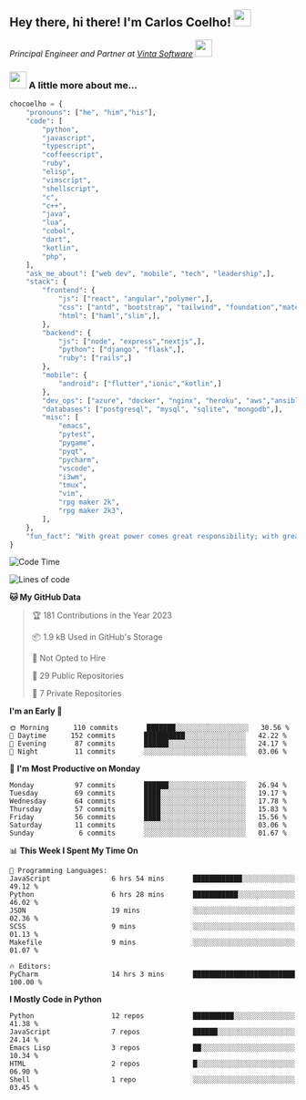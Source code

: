 <h2>Hey there, hi there! I'm Carlos Coelho! <img src="https://emoji.gg/assets/emoji/6680_this_is_fine.png" width="30"></h2>
<p><em>Principal Engineer and Partner at <a href="http://www.vintasoftware.com">Vinta Software</a> <img src="https://emojis.slackmojis.com/emojis/images/1613461409/13263/bongocat_code.gif?1613461409" width="30"> 
</em></p>

### <img src="https://emojis.slackmojis.com/emojis/images/1597320283/10003/catjam.gif?1597320283" width="30"> A little more about me...  

```python
chocoelho = {
    "pronouns": ["he", "him","his"],
    "code": [
        "python",
        "javascript",
        "typescript",
        "coffeescript",
        "ruby",
        "elisp",
        "vimscript",
        "shellscript",
        "c",
        "c++",
        "java",
        "lua",
        "cobol",
        "dart",
        "kotlin",
        "php",
    ],
    "ask_me_about": ["web dev", "mobile", "tech", "leadership",],
    "stack": {
        "frontend": {
            "js": ["react", "angular","polymer",],
            "css": ["antd", "bootstrap", "tailwind", "foundation","material","sass","less",],
            "html": ["haml","slim",],
        },
        "backend": {
            "js": ["node", "express","nextjs",],
            "python": ["django", "flask",],
            "ruby": ["rails",]
        },
        "mobile": {
            "android": ["flutter","ionic","kotlin",]
        },
        "dev_ops": ["azure", "docker", "nginx", "heroku", "aws","ansible",],
        "databases": ["postgresql", "mysql", "sqlite", "mongodb",],
        "misc": [
            "emacs",
            "pytest",
            "pygame",
            "pyqt",
            "pycharm",
            "vscode",
            "i3wm",
            "tmux",
            "vim",
            "rpg maker 2k",
            "rpg maker 2k3",
        ],
    },
    "fun_fact": "With great power comes great responsibility; with great responsibility can come extreme stress"
}
```

<!--START_SECTION:waka-->
![Code Time](http://img.shields.io/badge/Code%20Time-1%2C764%20hrs%2012%20mins-blue)

![Lines of code](https://img.shields.io/badge/From%20Hello%20World%20I%27ve%20Written-36%20Thousand%20lines%20of%20code-blue)

**🐱 My GitHub Data** 

> 🏆 181 Contributions in the Year 2023
 > 
> 📦 1.9 kB Used in GitHub's Storage 
 > 
> 🚫 Not Opted to Hire
 > 
> 📜 29 Public Repositories 
 > 
> 🔑 7 Private Repositories  
 > 
**I'm an Early 🐤** 

```text
🌞 Morning      110 commits       ███████░░░░░░░░░░░░░░░░░░   30.56 % 
🌆 Daytime      152 commits       ██████████░░░░░░░░░░░░░░░   42.22 % 
🌃 Evening       87 commits       ██████░░░░░░░░░░░░░░░░░░░   24.17 % 
🌙 Night         11 commits       ░░░░░░░░░░░░░░░░░░░░░░░░░   03.06 % 

```
📅 **I'm Most Productive on Monday** 

```text
Monday          97 commits       ██████░░░░░░░░░░░░░░░░░░░   26.94 % 
Tuesday         69 commits       ████░░░░░░░░░░░░░░░░░░░░░   19.17 % 
Wednesday       64 commits       ████░░░░░░░░░░░░░░░░░░░░░   17.78 % 
Thursday        57 commits       ████░░░░░░░░░░░░░░░░░░░░░   15.83 % 
Friday          56 commits       ████░░░░░░░░░░░░░░░░░░░░░   15.56 % 
Saturday        11 commits       ░░░░░░░░░░░░░░░░░░░░░░░░░   03.06 % 
Sunday           6 commits       ░░░░░░░░░░░░░░░░░░░░░░░░░   01.67 % 

```


📊 **This Week I Spent My Time On** 

```text
💬 Programming Languages: 
JavaScript               6 hrs 54 mins       ████████████░░░░░░░░░░░░░   49.12 % 
Python                   6 hrs 28 mins       ███████████░░░░░░░░░░░░░░   46.02 % 
JSON                     19 mins             ░░░░░░░░░░░░░░░░░░░░░░░░░   02.36 % 
SCSS                     9 mins              ░░░░░░░░░░░░░░░░░░░░░░░░░   01.13 % 
Makefile                 9 mins              ░░░░░░░░░░░░░░░░░░░░░░░░░   01.07 % 

🔥 Editors: 
PyCharm                  14 hrs 3 mins       █████████████████████████   100.00 % 

```

**I Mostly Code in Python** 

```text
Python                   12 repos            ██████████░░░░░░░░░░░░░░░   41.38 % 
JavaScript               7 repos             ██████░░░░░░░░░░░░░░░░░░░   24.14 % 
Emacs Lisp               3 repos             ██░░░░░░░░░░░░░░░░░░░░░░░   10.34 % 
HTML                     2 repos             █░░░░░░░░░░░░░░░░░░░░░░░░   06.90 % 
Shell                    1 repo              ░░░░░░░░░░░░░░░░░░░░░░░░░   03.45 % 

```



<!--END_SECTION:waka-->
